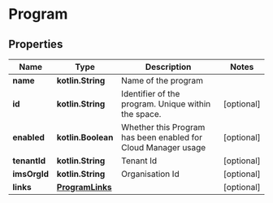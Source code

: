 
# Program

## Properties
Name | Type | Description | Notes
------------ | ------------- | ------------- | -------------
**name** | **kotlin.String** | Name of the program | 
**id** | **kotlin.String** | Identifier of the program. Unique within the space. |  [optional]
**enabled** | **kotlin.Boolean** | Whether this Program has been enabled for Cloud Manager usage |  [optional]
**tenantId** | **kotlin.String** | Tenant Id |  [optional]
**imsOrgId** | **kotlin.String** | Organisation Id |  [optional]
**links** | [**ProgramLinks**](ProgramLinks.md) |  |  [optional]



